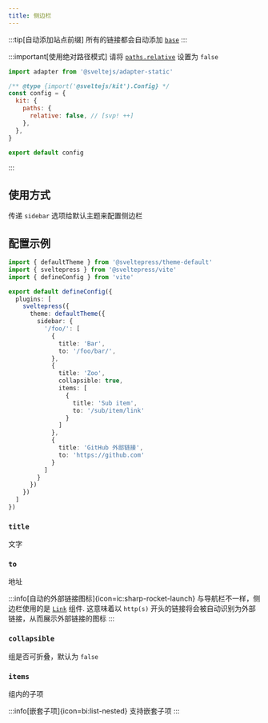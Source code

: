 ```yaml
---
title: 侧边栏
---
```


:::tip[自动添加站点前缀]
所有的链接都会自动添加 [`base`](https://svelte.dev/docs/kit/$app-paths#base)
:::

:::important[使用绝对路径模式]
请将 [`paths.relative`](https://svelte.dev/docs/kit/configuration#paths) 设置为 `false`

```js title="svelte.config.js"
import adapter from '@sveltejs/adapter-static'

/** @type {import('@sveltejs/kit').Config} */
const config = {
  kit: {
    paths: {
      relative: false, // [svp! ++]
    },
  },
}

export default config
```
:::

## 使用方式

传递 `sidebar` 选项给默认主题来配置侧边栏

## 配置示例

```ts
import { defaultTheme } from '@sveltepress/theme-default'
import { sveltepress } from '@sveltepress/vite'
import { defineConfig } from 'vite'

export default defineConfig({
  plugins: [
    sveltepress({
      theme: defaultTheme({
        sidebar: {
          '/foo/': [
            {
              title: 'Bar',
              to: '/foo/bar/',
            },
            {
              title: 'Zoo',
              collapsible: true,
              items: [
                {
                  title: 'Sub item',
                  to: '/sub/item/link'
                }
              ]
            },
            {
              title: 'GitHub 外部链接',
              to: 'https://github.com'
            }
          ]
        }
      })
    })
  ]
})
```

### `title`

文字

### `to`

地址

:::info[自动的外部链接图标]{icon=ic:sharp-rocket-launch}
与导航栏不一样，侧边栏使用的是 [`Link`](/guide/default-theme/builtin-components/#Link) 组件.
这意味着以 `http(s)` 开头的链接将会被自动识别为外部链接，从而展示外部链接的图标
:::

### `collapsible`

组是否可折叠，默认为 `false`

### `items`

组内的子项

:::info[嵌套子项]{icon=bi:list-nested}
支持嵌套子项
:::
